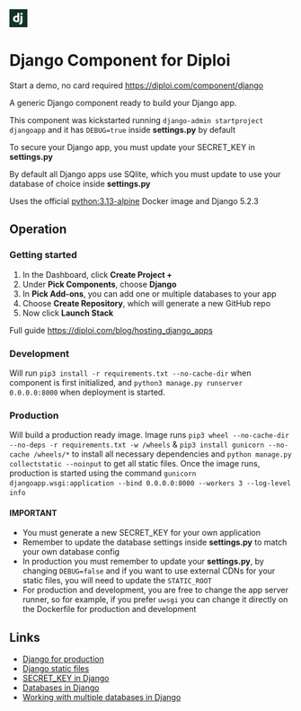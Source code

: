<img alt="icon" src=".diploi/icon.svg" width="32">

# Django Component for Diploi

Start a demo, no card required
https://diploi.com/component/django

A generic Django component ready to build your Django app.

This component was kickstarted running
`django-admin startproject djangoapp`
and it has `DEBUG=true` inside **settings.py** by default

To secure your Django app, you must update your SECRET_KEY in **settings.py**

By default all Django apps use SQlite, which you must update to use your database of choice inside **settings.py**

Uses the official [python:3.13-alpine](https://hub.docker.com/_/python/) Docker image and Django 5.2.3

## Operation

### Getting started

1. In the Dashboard, click **Create Project +**
2. Under **Pick Components**, choose **Django**
3. In **Pick Add-ons**, you can add one or multiple databases to your app
4. Choose **Create Repository**, which will generate a new GitHub repo
5. Now click **Launch Stack**

Full guide https://diploi.com/blog/hosting_django_apps

### Development

Will run
`pip3 install -r requirements.txt --no-cache-dir`
when component is first initialized, and `python3 manage.py runserver 0.0.0.0:8000` when deployment is started.

### Production

Will build a production ready image. Image runs
`pip3 wheel --no-cache-dir --no-deps -r requirements.txt -w /wheels` & `pip3 install gunicorn --no-cache /wheels/*`
to install all necessary dependencies and
`python manage.py collectstatic --noinput` to get all static files. Once the image runs, production is started using the command
`gunicorn djangoapp.wsgi:application --bind 0.0.0.0:8000 --workers 3 --log-level info`

#### IMPORTANT
- You must generate a new SECRET_KEY for your own application
- Remember to update the database settings inside **settings.py** to match your own database config
- In production you must remember to update your **settings.py**, by changing `DEBUG=false` and if you want to use external CDNs for your static files, you will need to update the `STATIC_ROOT`
- For production and development, you are free to change the app server runner, so for example, if you prefer `uwsgi` you can change it directly on the Dockerfile for production and development

## Links

- [Django for production](https://docs.djangoproject.com/en/5.2/howto/deployment/checklist/)
- [Django static files](https://docs.djangoproject.com/en/5.2/howto/static-files/)
- [SECRET_KEY in Django](https://docs.djangoproject.com/en/5.2/ref/settings/#std-setting-SECRET_KEY)
- [Databases in Django](https://docs.djangoproject.com/en/5.2/ref/databases/)
- [Working with multiple databases in Django](https://docs.djangoproject.com/en/5.2/topics/db/multi-db/)
